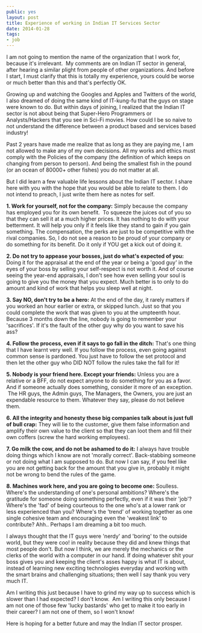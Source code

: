 ```yaml
---
public: yes
layout: post
title: Experience of working in Indian IT Services Sector
date: 2014-01-28
tags:
- job
---
```


I am not going to mention the name of the organization that I work for, because it's irrelevant.  My comments are on Indian IT sector in general, after hearing a similar plight from people of other organizations. And before I start, I must clarify that this is totally my experience, yours could be worse or much better than this and that's perfectly OK. 

Growing up and watching the Googles and Apples and Twitters of the world, I also dreamed of doing the same kind of IT-kung-fu that the guys on stage were known to do. But within days of joining, I realized that the Indian IT sector is not about being that Super-Hero Programmers or Analysts/Hackers that you see in Sci-Fi movies. How could I be so naive to not understand the difference between a product based and services based industry!

Past 2 years have made me realize that as long as they are paying me, I am not allowed to make any of my own decisions. All my works and ethics must comply with the Policies of the company (the definition of which keeps on changing from person to person). And being the smallest fish in the pound (or an ocean of 80000+ other fishes) you do not matter at all.

But I did learn a few valuable life lessons about the Indian IT sector. I share here with you with the hope that you would be able to relate to them. I do not intend to preach, I just write them here as notes for self.

**1. Work for yourself, not for the company:** Simply because the company has employed you for its own benefit.  To squeeze the juices out of you so that they can sell it at a much higher prices. It has nothing to do with your betterment. It will help you only if it feels like they stand to gain if you gain something. The compensation, the perks are just to be competitive with the rival companies. So, I do not see a reason to be proud of your company or do something for its benefit. Do it only if YOU get a kick out of doing it.

**2. Do not try to appease your bosses, just do what's expected of you:** Doing it for the appraisal at the end of the year or being a 'good guy' in the eyes of your boss by selling your self-respect is not worth it. And of course seeing the year-end appraisals, I don't see how even selling your soul is going to give you the money that you expect. Much better is to only to do amount and kind of work that helps you sleep well at night.

**3. Say NO, don't try to be a hero:** At the end of the day, it rarely matters if you worked an hour earlier or extra, or skipped lunch. Just so that you could complete the work that was given to you at the umpteenth hour. Because 3 months down the line, nobody is going to remember your 'sacrifices'. If it's the fault of the other guy why do you want to save his ass?

**4. Follow the process, even if it says to go fall in the ditch:** That's one thing that I have learnt very well. If you follow the process, even going against common sense is pardoned. You just have to follow the set protocol and then let the other guy who DID NOT follow the rules take the fall for it!

**5. Nobody is your friend here. Except your friends:** Unless you are a relative or a BFF, do not expect anyone to do something for you as a favor. And if someone actually does something, consider it more of an exception.  The HR guys, the Admin guys, The Managers, the Owners, you are just an expendable resource to them. Whatever they say, please do not believe them.

**6. All the integrity and honesty these big companies talk about is just full of bull crap:** They will lie to the customer, give them false information and amplify their own value to the client so that they can loot them and fill their own coffers (screw the hard working employees).

**7. Go milk the cow, and do not be ashamed to do it:** I always have trouble doing things which I know are not 'morally correct'. Back-stabbing someone or not doing what I am supposed to do. But now I can say, if you feel like you are not getting back for the amount that you give in, probably it might not be wrong to bend the rules of the game. 

**8. Machines work here, and you are going to become one:** Soulless. Where's the understanding of one's personal ambitions? Where's the gratitude for someone doing something perfectly, even if it was their 'job'? Where's the 'fad' of being courteous to the one who's at a lower rank or less experienced than you? Where's the 'trend' of working together as one single cohesive team and encouraging even the 'weakest link' to contribute? Ahh.. Perhaps I am dreaming a bit too much. 

I always thought that the IT guys were 'nerdy' and 'boring' to the outside world, but they were coo! in reality because they did and knew things that most people don't. But now I think, we are merely the mechanics or the clerks of the world with a computer in our hand. If doing whatever shit your boss gives you and keeping the client's asses happy is what IT is about, instead of learning new exciting technologies everyday and working with the smart brains and challenging situations; then well I say thank you very much IT.

Am I writing this just because I have to grind my way up to success which is slower than I had expected? I don't know.  Am I writing this only because I am not one of those few 'lucky bastards' who get to make it too early in their career? I am not one of them, so I won't know!

Here is hoping for a better future and may the Indian IT sector prosper.

